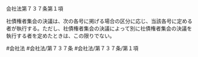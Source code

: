 会社法第７３７条第１項

社債権者集会の決議は、次の各号に掲げる場合の区分に応じ、当該各号に定める者が執行する。ただし、社債権者集会の決議によって別に社債権者集会の決議を執行する者を定めたときは、この限りでない。

#会社法
#会社法/第７３７条
#会社法/第７３７条/第１項
